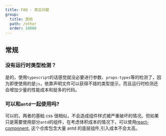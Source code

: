```yaml
---
title: FAQ - 常见问题
group:
  title: 其他
  path: /other
  order: 10000
---
```


## 常规

### 没有运行时类型检测？

是的，使用`typescript`的话感觉就没必要进行参数、`props-types`等的检测了，因为即使使用的是`js`，依靠声明文件可以获得不错的类型提示，而且运行时检测还会增加少量的性能成本和挺多的代码。

### 可以和`antd`一起使用吗?

可以的，两者的基础 css 很相似，不会造成组件样式被严重破坏的情况。但如果只是需要使用部分`antd`的组件，在考虑体积成本的情况下，可以使用[react-component](https://github.com/react-component), 这个仓库包含大量 antd 的底层组件,引入成本不会太高。
